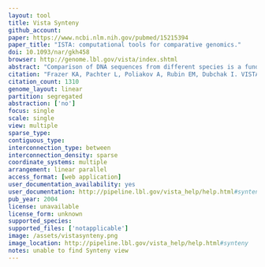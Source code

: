 ```yaml
---
layout: tool 
title: Vista Synteny
github_account: 
paper: https://www.ncbi.nlm.nih.gov/pubmed/15215394
paper_title: "ISTA: computational tools for comparative genomics."
doi: 10.1093/nar/gkh458
browser: http://genome.lbl.gov/vista/index.shtml
abstract: "Comparison of DNA sequences from different species is a fundamental method for identifying functional elements in genomes. Here, we describe the VISTA family of tools created to assist biologists in carrying out this task. Our first VISTA server at http://www-gsd.lbl.gov/vista/ was launched in the summer of 2000 and was designed to align long genomic sequences and visualize these alignments with associated functional annotations. Currently the VISTA site includes multiple comparative genomics tools and provides users with rich capabilities to browse pre-computed whole-genome alignments of large vertebrate genomes and other groups of organisms with VISTA Browser, to submit their own sequences of interest to several VISTA servers for various types of comparative analysis and to obtain detailed comparative analysis results for a set of cardiovascular genes. We illustrate capabilities of the VISTA site by the analysis of a 180 kb interval on human chromosome 5 that encodes for the kinesin family member 3A (KIF3A) protein."
citation: "Frazer KA, Pachter L, Poliakov A, Rubin EM, Dubchak I. VISTA: computational tools for comparative genomics. Nucleic Acids Res. academic.oup.com; 2004;32: W273–9."
citation_count: 1310
genome_layout: linear
partition: segregated
abstraction: ['no']
focus: single
scale: single
view: multiple
sparse_type: 
contiguous_type: 
interconnection_type: between
interconnection_density: sparse
coordinate_systems: multiple
arrangement: linear parallel
access_format: [web application]
user_documentation_availability: yes
user_documentation: http://pipeline.lbl.gov/vista_help/help.html#synteny
pub_year: 2004
license: unavailable
license_form: unknown
supported_species: 
supported_files: ['notapplicable']
image: /assets/vistasynteny.png
image_location: http://pipeline.lbl.gov/vista_help/help.html#synteny
notes: unable to find Synteny view
---
```

